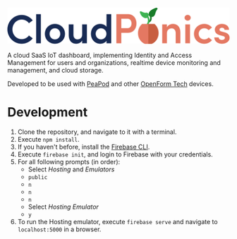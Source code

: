 ![CloudPonics Logo](public/src/images/LogoTransparent.svg)

A cloud SaaS IoT dashboard, implementing Identity and Access Management for users and organizations, realtime device monitoring and management, and cloud storage.

Developed to be used with [PeaPod](https://github.com/OpenFormTech/PeaPod-RPi) and other [OpenForm Tech](https://github.com/OpenFormTech) devices.

# Development

1. Clone the repository, and navigate to it with a terminal.
2. Execute `npm install`.
3. If you haven't before, install the [Firebase CLI](https://firebase.google.com/docs/cli#install_the_firebase_cli).
4. Execute `firebase init`, and login to Firebase with your credentials. 
5. For all following prompts (in order):
    - Select _Hosting_ and _Emulators_
    - `public`
    - `n`
    - `n`
    - `n`
    - Select _Hosting Emulator_
    - `y`
6. To run the Hosting emulator, execute `firebase serve` and navigate to `localhost:5000` in a browser.